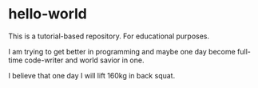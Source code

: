 # hello-world
This is a tutorial-based repository. For educational purposes.

I am trying to get better in programming and maybe one day become full-time code-writer and world savior in one.

I believe that one day I will lift 160kg in back squat.
